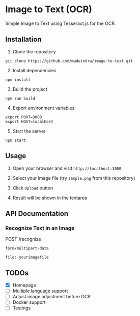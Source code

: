 # Image to Text (OCR)

Simple Image to Text using Tesseract.js for the OCR.

## Installation

1. Clone the repository
```
git clone https://github.com/madeindra/image-to-text.git
```

2. Install dependencies
```
npm install
```

3. Build the project
```
npm run build
```

4. Export environment variables:
```
export PORT=3000
export HOST=localhost
```

5. Start the server 
```
npm start
```

## Usage

1. Open your browser and visit `http://localhost:3000`

2. Select your image file (try `sample.png` from this repository)

3. Click `Upload` button

4. Result will be shown in the textarea

## API Documentation

### Recognize Text in an Image

POST /recognize

```
form/multipart-data

file: yourimagefile
```

## TODOs
- [X] Homepage
- [ ] Multiple language support
- [ ] Adjust image adjustment before OCR
- [ ] Docker support
- [ ] Testings
